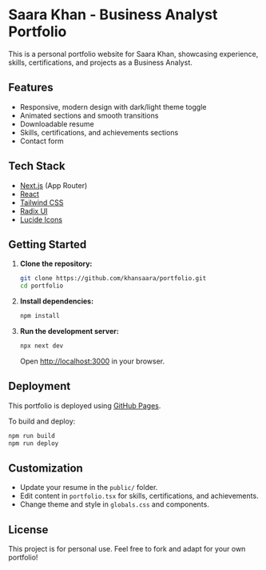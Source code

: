 # Saara Khan - Business Analyst Portfolio

This is a personal portfolio website for Saara Khan, showcasing experience, skills, certifications, and projects as a Business Analyst.

## Features

- Responsive, modern design with dark/light theme toggle
- Animated sections and smooth transitions
- Downloadable resume
- Skills, certifications, and achievements sections
- Contact form

## Tech Stack

- [Next.js](https://nextjs.org/) (App Router)
- [React](https://react.dev/)
- [Tailwind CSS](https://tailwindcss.com/)
- [Radix UI](https://www.radix-ui.com/)
- [Lucide Icons](https://lucide.dev/)

## Getting Started

1. **Clone the repository:**
   ```bash
   git clone https://github.com/khansaara/portfolio.git
   cd portfolio
   ```

2. **Install dependencies:**
   ```bash
   npm install
   ```

3. **Run the development server:**
   ```bash
   npx next dev
   ```
   Open [http://localhost:3000](http://localhost:3000) in your browser.

## Deployment

This portfolio is deployed using [GitHub Pages](https://pages.github.com/).

To build and deploy:
```bash
npm run build
npm run deploy
```

## Customization

- Update your resume in the `public/` folder.
- Edit content in `portfolio.tsx` for skills, certifications, and achievements.
- Change theme and style in `globals.css` and components.

## License

This project is for personal use. Feel free to fork and adapt for your own portfolio!